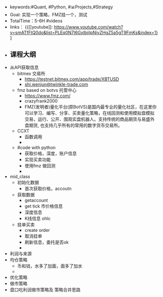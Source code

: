 - keywords:#Quant, #Python, #📊Projects,#Strategy
- Goal: 实现一个策略，FMZ挂一个，测试
- TotalTime：5-6H #videos
- links： {{[[youtube]]: https://www.youtube.com/watch?v=smATfFtQ0do&list=PLEq0N7I6GxIbjilpNiyZHgZ5a5gT9FmKs&index=1}}
- 课程大纲
    - 
- 从API获取信息
    - bitmex 交易所
        - https://testnet.bitmex.com/app/trade/XBTUSD
        - shi.wenjun@twinkle-trade.com
    - fmz based on botvs 托管中心
        - https://www.fmz.com/
        - crazyfrank2000
        - FMZ(发明者)量化平台(原BotVS)是国内最专业的量化社区，在这里你可以学习、编写、分享、买卖量化策略，在线回测和使用模拟盘模拟交易，运行、公开、围观实盘机器人。支持传统的商品期货与易盛外盘期货, 也支持几乎所有的常用的数字货币交易所。
    - CCXT
        - 函数调用
        - 
    - #code with python
        - 获取价格，深度，账户信息
        - 实现买卖功能
        - 使用fmz 做回测
        - 
- mid_class
    - 初始化数据
        - 首次获取价格，accoutn
    - 获取数据
        - getaccount
        - get tick 市价格信息
        - 深度信息
        - K线信息 ohlc
    - 挂单买卖
        - create order
        - 取消挂单
        - 刷新信息，委托是否ok
        - 
- 利润与来源
- 均仓策略
    - 币和钱，水多了加面，面多了加水
    - 
- 优化策略
- 做市策略
- 盘口吃利润做市策略及 策略合并思路 
